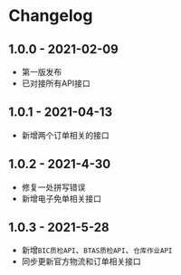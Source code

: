 # Changelog

## 1.0.0 - 2021-02-09

- 第一版发布
- 已对接所有API接口

## 1.0.1 - 2021-04-13
- 新增两个订单相关的接口

## 1.0.2 - 2021-4-30
- 修复一处拼写错误
- 新增电子免单相关接口

## 1.0.3 - 2021-5-28
- 新增`BIC质检API`、`BTAS质检API`、`仓库作业API`
- 同步更新官方物流和订单相关接口
